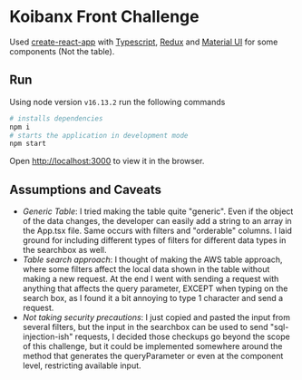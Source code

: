 # Koibanx Front Challenge

Used [create-react-app](https://create-react-app.dev/) with [Typescript](https://www.typescriptlang.org/), [Redux](https://redux.js.org/) and [Material UI](https://mui.com/) for some components (Not the table).

## Run

Using node version `v16.13.2` run the following commands

```bash
# installs dependencies
npm i 
# starts the application in development mode
npm start
```
Open [http://localhost:3000](http://localhost:3000) to view it in the browser.

## Assumptions and Caveats 

- *Generic Table*: I tried making the table quite "generic". Even if the object of the data changes, the developer can
easily add a string to an array in the App.tsx file. Same occurs with filters and "orderable" columns. I laid ground for
 including different types of filters for different data types in the searchbox as well.
- *Table search approach*: I thought of making the AWS table approach, where some filters affect the local data shown in
 the table without making a new request. At the end I went with sending a request with anything that affects the query 
parameter, EXCEPT when typing on the search box, as I found it a bit annoying to type 1 character and send a request.
- *Not taking security precautions*: I just copied and pasted the input from several filters, but the input in the 
searchbox can be used to send "sql-injection-ish" requests, I decided those checkups go beyond the scope of this challenge, 
 but it could be implemented somewhere around the method that generates the queryParameter or even at the component level, 
restricting available input.